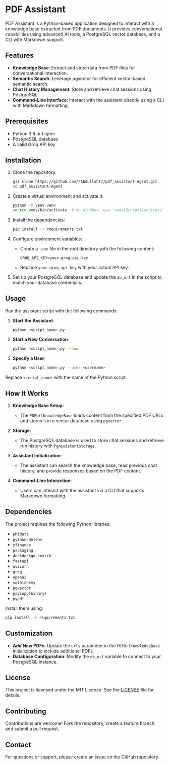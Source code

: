 # PDF Assistant

PDF Assistant is a Python-based application designed to interact with a knowledge base extracted from PDF documents. It provides conversational capabilities using advanced AI tools, a PostgreSQL vector database, and a CLI with Markdown support.

## Features

- **Knowledge Base**: Extract and store data from PDF files for conversational interaction.
- **Semantic Search**: Leverage pgvector for efficient vector-based semantic search.
- **Chat History Management**: Store and retrieve chat sessions using PostgreSQL.
- **Command-Line Interface**: Interact with the assistant directly using a CLI with Markdown formatting.

## Prerequisites

- Python 3.8 or higher
- PostgreSQL database
- A valid Groq API key

## Installation

1. Clone the repository:
   ```bash
   git clone https://github.com/FAbdullah17/pdf_assistant-Agent.git
   cd pdf_assistant-Agent
   ```

2. Create a virtual environment and activate it:
   ```bash
   python -m venv venv
   source venv/bin/activate  # On Windows, use `venv\Scripts\activate`
   ```

3. Install the dependencies:
   ```bash
   pip install -r requirements.txt
   ```

4. Configure environment variables:
   - Create a `.env` file in the root directory with the following content:
     ```
     GROQ_API_KEY=your-groq-api-key
     ```
   - Replace `your-groq-api-key` with your actual API key.

5. Set up your PostgreSQL database and update the `db_url` in the script to match your database credentials.

## Usage

Run the assistant script with the following commands:

1. **Start the Assistant**:
   ```bash
   python <script_name>.py
   ```

2. **Start a New Conversation**:
   ```bash
   python <script_name>.py --new
   ```

3. **Specify a User**:
   ```bash
   python <script_name>.py --user <username>
   ```

Replace `<script_name>` with the name of the Python script.

## How It Works

1. **Knowledge Base Setup**:
   - The `PDFUrlKnowledgeBase` loads content from the specified PDF URLs and stores it in a vector database using `pgvector`.

2. **Storage**:
   - The PostgreSQL database is used to store chat sessions and retrieve run history with `PgAssistantStorage`.

3. **Assistant Initialization**:
   - The assistant can search the knowledge base, read previous chat history, and provide responses based on the PDF content.

4. **Command-Line Interaction**:
   - Users can interact with the assistant via a CLI that supports Markdown formatting.

## Dependencies

The project requires the following Python libraries:
- `phidata`
- `python-dotenv`
- `yfinance`
- `packaging`
- `duckduckgo-search`
- `fastapi`
- `uvicorn`
- `groq`
- `openai`
- `sqlalchemy`
- `pgvector`
- `psycopg[binary]`
- `pypdf`

Install them using:
```bash
pip install -r requirements.txt
```

## Customization

- **Add New PDFs**: Update the `urls` parameter in the `PDFUrlKnowledgeBase` initialization to include additional PDFs.
- **Database Configuration**: Modify the `db_url` variable to connect to your PostgreSQL instance.

## License

This project is licensed under the MIT License. See the [LICENSE](LICENSE) file for details.

## Contributing

Contributions are welcome! Fork the repository, create a feature branch, and submit a pull request.

## Contact

For questions or support, please create an issue on the GitHub repository.
